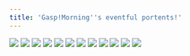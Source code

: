 ```yaml
---
title: 'Gasp!Morning''s eventful portents!'
---
```


![](images/ribald-youth/part-9/pg96.jpg)
![](images/ribald-youth/part-9/pg97.jpg)
![](images/ribald-youth/part-9/pg98.jpg)
![](images/ribald-youth/part-9/pg99.jpg)
![](images/ribald-youth/part-9/pg100.jpg)
![](images/ribald-youth/part-9/pg101.jpg)
![](images/ribald-youth/part-9/pg102.jpg)
![](images/ribald-youth/part-9/pg103.jpg)
![](images/ribald-youth/part-9/pg104.jpg)
![](images/ribald-youth/part-9/pg105.jpg)
![](images/ribald-youth/part-9/pg106.jpg)
![](images/ribald-youth/part-9/pg107.jpg)